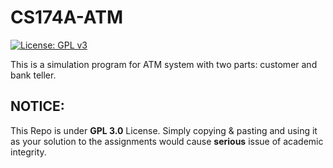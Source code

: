 # CS174A-ATM
[![License: GPL v3](https://img.shields.io/badge/License-GPL%20v3-blue.svg)](https://www.gnu.org/licenses/gpl-3.0)

This is a simulation program for ATM system with two parts: customer and bank teller.

## NOTICE: 
This Repo is under **GPL 3.0** License. Simply copying & pasting and using it as your solution to the assignments would cause **serious** issue of academic integrity.
